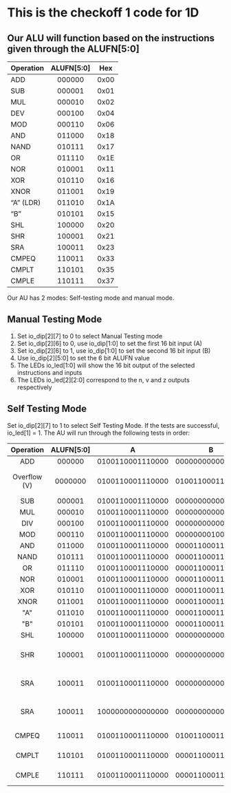This is the checkoff 1 code for 1D
=======

Our ALU will function based on the instructions given through the ALUFN[5:0]
------

| Operation | ALUFN[5:0] | Hex |
| ---------- | :-----------:  | :-----------: |
ADD	| 000000 | 0x00
SUB | 000001 | 0x01
MUL	| 000010 | 0x02
DEV	| 000100 | 0x04
MOD	| 000110 | 0x06
AND | 011000 | 0x18
NAND | 010111	| 0x17
OR | 011110 | 0x1E
NOR	| 010001 | 0x11
XOR	| 010110 | 0x16
XNOR | 011001	| 0x19
“A” (LDR)	| 011010 | 0x1A
“B”	| 010101 | 0x15
SHL	| 100000 | 0x20
SHR	| 100001 | 0x21
SRA	| 100011 | 0x23
CMPEQ	| 110011 | 0x33
CMPLT	| 110101 | 0x35
CMPLE	| 110111 | 0x37

Our AU has 2 modes: Self-testing mode and manual mode.

## Manual Testing Mode
1. Set io_dip[2][7] to 0 to select Manual Testing mode
2. Set io_dip[2][6] to 0, use io_dip[1:0] to set the first 16 bit input (A) 
3. Set io_dip[2][6] to 1, use io_dip[1:0] to set the second 16 bit input (B)
4. Use io_dip[2][5:0] to set the 6 bit ALUFN value
5. The LEDs io_led[1:0] will show the 16 bit output of the selected instructions and inputs
6. The LEDs io_led[2][2:0] correspond to the n, v and z outputs respectively

## Self Testing Mode
Set io_dip[2][7] to 1 to select Self Testing Mode. If the tests are successful, io_led[1] = 1. The AU will run through the following tests in order:

Operation | ALUFN[5:0] | A | B | Output | Case
:---------: | :------: | :----------------: | :----------------: | :----------------: | ----------------------------
ADD | 000000 | 0100110001110000 | 0000000000000001 | 0100110001110001 | Adder
Overflow (V) | 0000000 | 0100110001110000 | 0100110001110000 | v = 1 | test comparator output
SUB | 000001 | 0100110001110000 | 0000000000000001 | 0100110001101111 | Subtraction
MUL | 000010 | 0100110001110000 | 0000000000000001 | 0100110001110000 | Multiplication
DIV | 000100 | 0100110001110000 | 0000000000000010 | 0010011000111000 | Division
MOD | 000110 | 0100110001110000 | 0000000010000000 | 0000000001110000 | Modulo
AND | 011000 | 0100110001110000 | 0000110001110001 | 0000110001110000 | AND gate
NAND | 010111 | 0100110001110000 | 0000110001110001| 1111001110001111 | NAND gate
OR | 011110 | 0100110001110000| 0000110001110001 | 0100110001110001 | OR gate
NOR | 010001 | 0100110001110000 | 0000110001110001 | 1011001110001110 | NOR gate
XOR | 010110 | 0100110001110000 | 0000110001110001 | 0100000000000001 | XOR gate
XNOR | 011001 | 0100110001110000 | 0000110001110001 | 1011111111111110 | XNOR gate
"A" | 011010 | 0100110001110000 | 0000110001110001 | 0100110001110000 | input A
"B" | 010101 | 0100110001110000 | 0000110001110001 | 0000110001110001 | input B
SHL | 100000 | 0100110001110000 | 0000000000000010 | 0011000111000000 | Shift left by 2
SHR | 100001 | 0100110001110000 | 0000000000000010 | 0001001100011100 | Shift right by 2 no sign extension
SRA | 100011 | 0100110001110000 | 0000000000000010 | 0001001100011100 | Shift right by 2 with sign extension
SRA | 100011 | 1000000000000000 | 0000000000000010 | 1110000000000000 | Shift right by 2 with sign extension
CMPEQ | 110011 | 0100110001110000 | 0100110001110000 | 0000000000000001 | Check if A = B
CMPLT | 110101 | 0100110001110000 | 0000110001110000 | 0000000000000000 | Check if A < B
CMPLE | 110111 | 0100110001110000 | 0000110001110000 | 0000000000000000 | Check if A <= B

